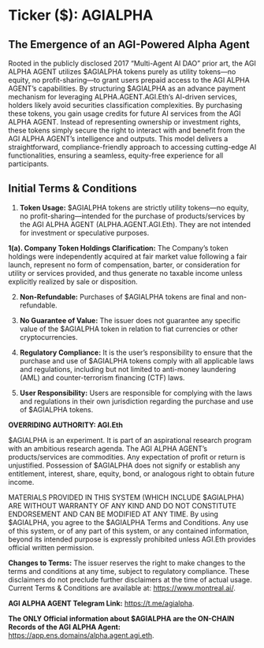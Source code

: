 # Ticker ($): AGIALPHA

## The Emergence of an AGI-Powered Alpha Agent

Rooted in the publicly disclosed 2017 “Multi-Agent AI DAO” prior art, the AGI ALPHA AGENT utilizes $AGIALPHA tokens purely as utility tokens—no equity, no profit-sharing—to grant users prepaid access to the AGI ALPHA AGENT’s capabilities. By structuring $AGIALPHA as an advance payment mechanism for leveraging ALPHA.AGENT.AGI.Eth’s AI-driven services, holders likely avoid securities classification complexities. By purchasing these tokens, you gain usage credits for future AI services from the AGI ALPHA AGENT. Instead of representing ownership or investment rights, these tokens simply secure the right to interact with and benefit from the AGI ALPHA AGENT’s intelligence and outputs. This model delivers a straightforward, compliance-friendly approach to accessing cutting-edge AI functionalities, ensuring a seamless, equity-free experience for all participants.

## Initial Terms & Conditions

1. **Token Usage:** $AGIALPHA tokens are strictly utility tokens—no equity, no profit-sharing—intended for the purchase of products/services by the AGI ALPHA AGENT (ALPHA.AGENT.AGI.Eth). They are not intended for investment or speculative purposes.

**1(a). Company Token Holdings Clarification:** The Company’s token holdings were independently acquired at fair market value following a fair launch, represent no form of compensation, barter, or consideration for utility or services provided, and thus generate no taxable income unless explicitly realized by sale or disposition.

2. **Non-Refundable:** Purchases of $AGIALPHA tokens are final and non-refundable.

3. **No Guarantee of Value:** The issuer does not guarantee any specific value of the $AGIALPHA token in relation to fiat currencies or other cryptocurrencies.

4. **Regulatory Compliance:** It is the user’s responsibility to ensure that the purchase and use of $AGIALPHA tokens comply with all applicable laws and regulations, including but not limited to anti-money laundering (AML) and counter-terrorism financing (CTF) laws.

5. **User Responsibility:** Users are responsible for complying with the laws and regulations in their own jurisdiction regarding the purchase and use of $AGIALPHA tokens.

**OVERRIDING AUTHORITY: AGI.Eth**

$AGIALPHA is an experiment. It is part of an aspirational research program with an ambitious research agenda. The AGI ALPHA AGENT’s products/services are commodities. Any expectation of profit or return is unjustified. Possession of $AGIALPHA does not signify or establish any entitlement, interest, share, equity, bond, or analogous right to obtain future income.

MATERIALS PROVIDED IN THIS SYSTEM (WHICH INCLUDE $AGIALPHA) ARE WITHOUT WARRANTY OF ANY KIND AND DO NOT CONSTITUTE ENDORSEMENT AND CAN BE MODIFIED AT ANY TIME. By using $AGIALPHA, you agree to the $AGIALPHA Terms and Conditions. Any use of this system, or of any part of this system, or any contained information, beyond its intended purpose is expressly prohibited unless AGI.Eth provides official written permission.

**Changes to Terms:** The issuer reserves the right to make changes to the terms and conditions at any time, subject to regulatory compliance. These disclaimers do not preclude further disclaimers at the time of actual usage. Current Terms & Conditions are available at: <https://www.montreal.ai/>.

**AGI ALPHA AGENT Telegram Link:** <https://t.me/agialpha>.

**The ONLY Official information about $AGIALPHA are the ON-CHAIN Records of the AGI ALPHA Agent:** <https://app.ens.domains/alpha.agent.agi.eth>.
